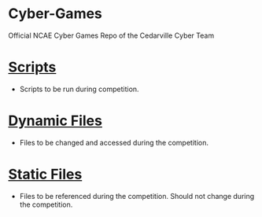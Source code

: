 # Cyber-Games
Official NCAE Cyber Games Repo of the Cedarville Cyber Team
# [Scripts](./scripts/README.md)
- Scripts to be run during competition.
# [Dynamic Files](./dynamic_files/README.md)
- Files to be changed and accessed during the competition.
# [Static Files](./static_files/README.md)
- Files to be referenced during the competition. Should not change during the competition.
